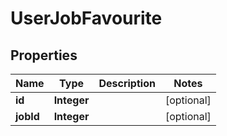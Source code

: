 

# UserJobFavourite

## Properties

Name | Type | Description | Notes
------------ | ------------- | ------------- | -------------
**id** | **Integer** |  |  [optional]
**jobId** | **Integer** |  |  [optional]



